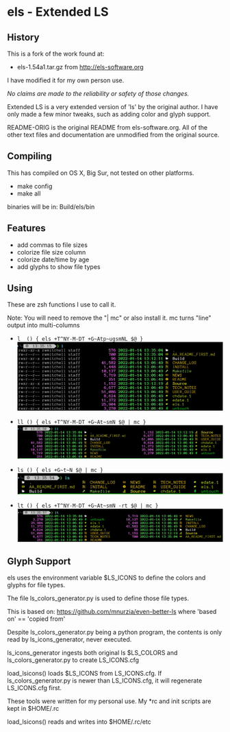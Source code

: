 # els - Extended LS
## History
This is a fork of the work found at:

- els-1.54a1.tar.gz from http://els-software.org

I have modified it for my own person use.

*No claims are made to the reliability or safety of those changes.*

Extended LS is a very extended version of 'ls' by the original author.  I have only made a few minor tweaks, such as adding color and glyph support.

README-ORIG is the original README from els-software.org.
All of the other text files and documentation are unmodified from the original source.

## Compiling
This has compiled on OS X, Big Sur, not tested on other platforms.

- make config
- make all

binaries will be in:  Build/els/bin

## Features
- add commas to file sizes
- colorize file size column
- colorize date/time by age
- add glyphs to show file types

## Using
These are zsh functions I use to call it.

Note: You will need to remove the "| mc" or also install it.
mc turns "line" output into multi-columns

- ```l  () { els +T^NY-M-DT +G~Atp~ugsmNL $@ }```
![l](img/l.png)

- ```ll () { els +T^NY-M-DT +G~At~smN $@ | mc }```
![ll](img/ll.png)

- ```ls () { els +G~t~N $@ | mc }```
![ls](img/ls.png)

- ```lt () { els +T^NY-M-DT +G~At~smN -rt $@ | mc }```
![lt](img/lt.png)

## Glyph Support

els uses the environment variable $LS_ICONS to define the colors and glyphs for file types.

The file ls_colors_generator.py is used to define those file types.

This is based on: https://github.com/mnurzia/even-better-ls
where 'based on' == 'copied from'

Despite ls_colors_generator.py being a python program, the contents is only read by ls_icons_generator, never executed.

ls_icons_generator ingests both original ls $LS_COLORS and ls_colors_generator.py to create LS_ICONS.cfg

load_lsicons() loads $LS_ICONS from LS_ICONS.cfg.
If ls_colors_generator.py is newer than LS_ICONS.cfg, it will regenerate LS_ICONS.cfg first.

These tools were written for my personal use.
My *rc and init scripts are kept in $HOME/.rc

load_lsicons() reads and writes into $HOME/.rc/etc
